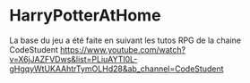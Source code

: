 ﻿# HarryPotterAtHome
La base du jeu a été faite en suivant les tutos RPG de la chaine CodeStudent
https://www.youtube.com/watch?v=X6jJAZFVDws&list=PLiuAYTl0L-gHgqyWtUKAAhtrTymOLHd28&ab_channel=CodeStudent
